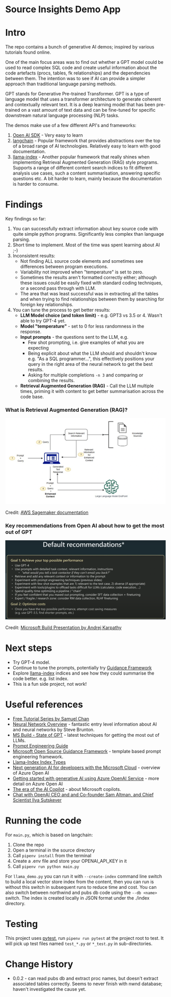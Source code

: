 # Source Insights Demo App

# Intro

The repo contains a bunch of generative AI demos; inspired by various tutorials found online.

One of the main focus areas was to find out whether a GPT model could be used to read complex SQL code and
create useful information about the code artefacts (procs, tables, fk relationships) and the dependencies 
between them.  The intention was to see if AI can provide a simpler approach than traditional language parsing methods.

GPT stands for Generative Pre-trained Transformer.  GPT is a type of language model that uses a transformer architecture to generate coherent and contextually relevant text. It is a deep learning model that has been pre-trained on a vast amount of text data and can be fine-tuned for specific downstream natural language processing (NLP) tasks.

The demos make use of a few different API's and frameworks:

1. [Open AI SDK](https://platform.openai.com/docs/libraries) - Very easy to learn
2. [langchain](https://python.langchain.com/) - Popular framework that provides abstractions over the top of a broad range of AI technologies.  Relatively easy to learn with good documentation.
3. [llama-index](https://gpt-index.readthedocs.io/en/latest/guides/primer/usage_pattern.html) - Another popular framework that really shines when implementing Retrieval Augmented Generation (RAG) style programs.  Supports a range of different content search indices to fit different analysis use cases, such a content summarisation, answering specific questions etc.  A bit harder to learn, mainly because the documentation is harder to consume.

# Findings

Key findings so far:

1. You can successfully extract information about key source code with quite simple python programs.  Significantly less complex than language parsing.
2. Short time to implement.  Most of the time was spent learning about AI ;-)
3. Inconsistent results:
    * Not finding ALL source code elements and sometimes see differences between program executions.
    * Variability not improved when "temperature" is set to zero.
    * Sometimes the results aren't formatted correctly either; although these issues could be easily fixed with standard coding techniques, or a second pass through with LLM.
    * The area that was least successful was in extracting all the tables and when trying to find relationships between them by searching for foreign key relationships.
4. You can tune the process to get better results:
    * __LLM Model choice (and token limit)__ - e.g. GPT3 vs 3.5 or 4.  Wasn't able to try GPT-4 yet.
    * __Model "temperature"__ - set to 0 for less randomness in the response.
    * __Input prompts__ - the questions sent to the LLM, e.g.
        * Few shot prompting, i.e. give examples of what you are expecting
        * Being explicit about what the LLM should and shouldn't know e.g. "As a SQL programmer...", this effectively positions your query in the right area of the neural network to get the best results.
        * Asking for multiple completions `-n 3` and comparing or combining the results.
    * __Retrieval Augmented Generation (RAG)__ - Call the LLM multiple times, priming it with content to get better summarisation across the code base.

### What is Retrieval Augmented Generation (RAG)?

![](images/Overview_retrieval_augmented_generation.png)

Credit: [AWS Sagemaker documentation](https://docs.aws.amazon.com/sagemaker/latest/dg/jumpstart-foundation-models-customize-rag.html)

### Key recommendations from Open AI about how to get the most out of GPT

![](images/AI_recommendations.png)

Credit: [Microsoft Build Presentation by Andrej Karpathy](https://www.youtube.com/watch?v=bZQun8Y4L2A)

# Next steps

* Try GPT-4 model.
* Continue to tune the prompts, potentially try [Guidance Framework](https://github.com/microsoft/guidance)
* Explore [llama-index](https://gpt-index.readthedocs.io/en/latest/guides/primer/usage_pattern.html) indices and see how they could summarise the code better.  e.g. list index.
* This is a fun side project, not work!

# Useful references

* [Free Tutorial Series by Samuel Chan](https://www.youtube.com/playlist?list=PLXsFtK46HZxUQERRbOmuGoqbMD-KWLkOS)
* [Neural Network Overview](https://www.youtube.com/watch?v=aIZtJqtzdQs&list=PLMrJAkhIeNNQV7wi9r7Kut8liLFMWQOXn&index=12) - fantastic entry level information about AI and neural networks by Steve Brunton.
* [MS Build - State of GPT](https://www.youtube.com/watch?v=bZQun8Y4L2A) - latest techniques for getting the most out of LLMs.
* [Prompt Engineering Guide](https://www.promptingguide.ai/)
* [Microsoft Open Source Guidance Framework](https://github.com/microsoft/guidance) - template based prompt engineering framework.
* [Llama-Index Index Types](https://gpt-index.readthedocs.io/en/latest/guides/primer/index_guide.html)
* [Next generation AI for developers with the Microsoft Cloud](https://www.youtube.com/watch?v=KMOV1Zy8YeM&list=PLlrxD0HtieHjolPmqWVyk446uLMPWo4oP&index=4&t=2210s) - overview of Azure Open AI
* [Getting started with generative AI using Azure OpenAI Service](https://www.youtube.com/watch?v=o5uhn4GSpQU&list=PLlrxD0HtieHjolPmqWVyk446uLMPWo4oP&index=123) - more detail on Azure Open AI
* [The era of the AI Copilot](https://www.youtube.com/watch?v=FyY0fEO5jVY&list=PLlrxD0HtieHjolPmqWVyk446uLMPWo4oP&index=146) - about Microsoft copilots.
* [Chat with OpenAI CEO and and Co-founder Sam Altman, and Chief Scientist Ilya Sutskever](https://www.youtube.com/watch?v=mC-0XqTAeMQ&t=1s)

# Running the code

For `main.py`, which is based on langchain:

1. Clone the repo
2. Open a terminal in the source directory
3. Call `pipenv install` from the terminal
3. Create a .env file and store your OPENAI_API_KEY in it
4. Call `pipenv run python main.py`

For `llama_demo.py` you can run it with `--create-index` command line switch to build a local vector store index from the content, then you can run is without this switch in subsequent runs to reduce time and cost.  You can also switch between northwind and pubs db code using the `--db <name>` switch.  The index is created locally in JSON format under the ./index directory.

# Testing

This project uses [pytest](https://docs.pytest.org/), run `pipenv run pytest` at the project root to test.  It will pick up test files named `test_*.py` or `*_test.py` in sub-directories.

# Change History

* 0.0.2 - can read pubs db and extract proc names, but doesn't extract associated tables correctly.  Seems to never finish with nwnd database; haven't investigated the cause yet.
